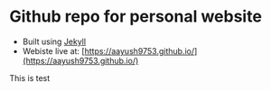 # Github repo for personal website

- Built using [Jekyll](https://jekyllrb.com/)
- Webiste live at: [https://aayush9753.github.io/](https://aayush9753.github.io/)



This is test